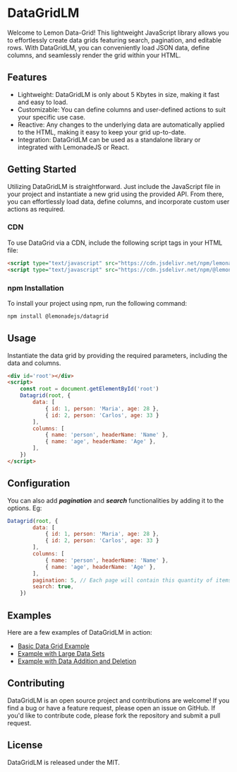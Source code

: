 # DataGridLM

Welcome to Lemon Data-Grid! This lightweight JavaScript library allows you to effortlessly create data grids featuring search, pagination, and editable rows. With DataGridLM, you can conveniently load JSON data, define columns, and seamlessly render the grid within your HTML.

## Features

- Lightweight: DataGridLM is only about 5 Kbytes in size, making it fast and easy to load.
- Customizable: You can define columns and user-defined actions to suit your specific use case.
- Reactive: Any changes to the underlying data are automatically applied to the HTML, making it easy to keep your grid up-to-date.
- Integration: DataGridLM can be used as a standalone library or integrated with LemonadeJS or React.

## Getting Started

Utilizing DataGridLM is straightforward. Just include the JavaScript file in your project and instantiate a new grid using the provided API. From there, you can effortlessly load data, define columns, and incorporate custom user actions as required.

### CDN

To use DataGrid via a CDN, include the following script tags in your HTML file:
```html
<script type="text/javascript" src="https://cdn.jsdelivr.net/npm/lemonadejs/dist/lemonade.min.js"></script>
<script type="text/javascript" src="https://cdn.jsdelivr.net/npm/@lemonadejs/datagrid/dist/index.min.js"></script>
```   
### npm Installation

To install your project using npm, run the following command:
```bash
npm install @lemonadejs/datagrid
```    
## Usage

Instantiate the data grid by providing the required parameters, including the data and columns.
```html
<div id='root'></div>
<script>
    const root = document.getElementById('root')
    Datagrid(root, {
        data: [
            { id: 1, person: 'Maria', age: 28 },
            { id: 2, person: 'Carlos', age: 33 }
        ],
        columns: [
            { name: 'person', headerName: 'Name' },
            { name: 'age', headerName: 'Age' },
        ],
    })
</script>
```
## Configuration

You can also add ***pagination*** and ***search*** functionalities by adding it to the options. Eg:
```javascript
Datagrid(root, {
        data: [
            { id: 1, person: 'Maria', age: 28 },
            { id: 2, person: 'Carlos', age: 33 }
        ],
        columns: [
            { name: 'person', headerName: 'Name' },
            { name: 'age', headerName: 'Age' },
        ],
        pagination: 5, // Each page will contain this quantity of items.
        search: true,
    })
```
## Examples

Here are a few examples of DataGridLM in action:

- [Basic Data Grid Example](https://lemonadejs.net/components/datagrid#example-1)
- [Example with Large Data Sets](https://lemonadejs.net/components/datagrid#example-2)
- [Example with Data Addition and Deletion](https://lemonadejs.net/components/datagrid#example-3)

## Contributing

DataGridLM is an open source project and contributions are welcome! If you find a bug or have a feature request, please open an issue on GitHub. If you'd like to contribute code, please fork the repository and submit a pull request.

## License

DataGridLM is released under the MIT.
